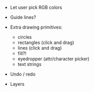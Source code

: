 
- Let user pick RGB colors

- Guide lines?

- Extra drawing primitives:
  - circles
  - rectangles (click and drag)
  - lines (click and drag)
  - fill?!
  - eyedropper (attr/character picker)
  - text strings

- Undo / redo

- Layers
